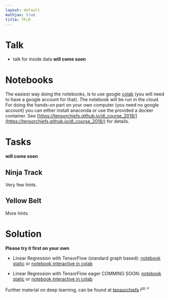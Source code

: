 ```yaml
---
layout: default
mathjax: true
title: TFLR
---
```


# Talk

* talk for inside data **will come soon**

# Notebooks 

The easiest way doing the notebooks, is to use google [colab](https://colab.research.google.com/) (you will need to have a google account for that). The notebook will be run in the cloud. For doing the hands-on part on your own computer (you need no google account) you can either install anaconda or use the provided a docker container. See [https://tensorchiefs.github.io/dl_course_2018/](https://tensorchiefs.github.io/dl_course_2018/) for details.

# Tasks
**will come soon**

## Ninja Track
Very few hints.

## Yellow Belt 
More hints

# Solution
**Please try it first on your own**

* Linear Regression with TensorFlow (standard graph based): [notebook static](https://github.com/tensorchiefs/linear_regression/blob/master/linear_regression_tf.ipynb) or [notebook interactive in colab](https://colab.research.google.com/github/tensorchiefs/linear_regression/blob/master/linear_regression_tf.ipynb)

* Linear Regression with TensorFlow eager COMMING SOON: [notebook static](https://github.com/tensorchiefs/linear_regression/blob/master/linear_regression_tfeager.ipynb) or [notebook interactive in colab](https://colab.research.google.com/github/tensorchiefs/linear_regression/blob/master/linear_regression_tfeager.ipynb)

Further material on deep learning, can be found at [tensorchiefs](https://github.com/tensorchiefs/) $F^{\mu,\nu}$
